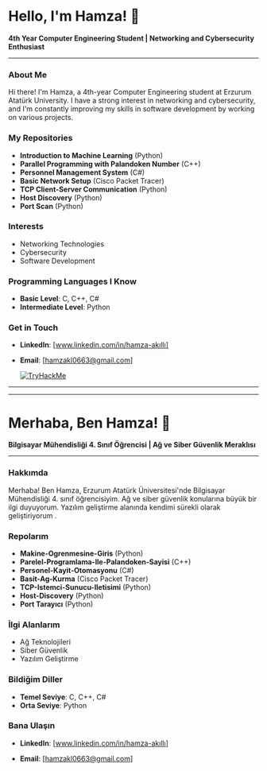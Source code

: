 
# Hello, I'm Hamza! 👋

**4th Year Computer Engineering Student | Networking and Cybersecurity Enthusiast**

---

### About Me

Hi there! I'm Hamza, a 4th-year Computer Engineering student at Erzurum Atatürk University. I have a strong interest in networking and cybersecurity, and I'm constantly improving my skills in software development by working on various projects.

### My Repositories

- **Introduction to Machine Learning** (Python)
- **Parallel Programming with Palandoken Number** (C++)
- **Personnel Management System** (C#)
- **Basic Network Setup** (Cisco Packet Tracer)
- **TCP Client-Server Communication** (Python)
- **Host Discovery** (Python)
- **Port Scan** (Python)

### Interests

- Networking Technologies
- Cybersecurity
- Software Development

### Programming Languages I Know

- **Basic Level**: C, C++, C#
- **Intermediate Level**: Python

### Get in Touch

- **LinkedIn**: [www.linkedin.com/in/hamza-akıllı]

- **Email**: [hamzakl0663@gmail.com]

  [![TryHackMe](https://tryhackme-badges.s3.amazonaws.com/hamzakl.png)](https://tryhackme.com/p/hamzakl)

---

----------------------------------------------------------------------------------------------
# Merhaba, Ben Hamza! 👋

**Bilgisayar Mühendisliği 4. Sınıf Öğrencisi | Ağ ve Siber Güvenlik Meraklısı**

---

### Hakkımda

Merhaba! Ben Hamza, Erzurum Atatürk Üniversitesi'nde Bilgisayar Mühendisliği 4. sınıf öğrencisiyim. Ağ ve siber güvenlik konularına büyük bir ilgi duyuyorum. Yazılım geliştirme alanında kendimi sürekli olarak geliştiriyorum .

### Repolarım

- **Makine-Ogrenmesine-Giris** (Python)
- **Parelel-Programlama-Ile-Palandoken-Sayisi** (C++)
- **Personel-Kayit-Otomasyonu** (C#)
- **Basit-Ag-Kurma** (Cisco Packet Tracer)
- **TCP-Istemci-Sunucu-Iletisimi** (Python)
- **Host-Discovery** (Python)
- **Port Tarayıcı** (Python)

### İlgi Alanlarım

- Ağ Teknolojileri
- Siber Güvenlik
- Yazılım Geliştirme

### Bildiğim Diller

- **Temel Seviye**: C, C++, C#
- **Orta Seviye**: Python

### Bana Ulaşın

- **LinkedIn**: [www.linkedin.com/in/hamza-akıllı]

- **Email**: [hamzakl0663@gmail.com]



<!---
Hamzaakl/Hamzaakl is a ✨ special ✨ repository because its `README.md` (this file) appears on your GitHub profile.
You can click the Preview link to take a look at your changes.
--->
